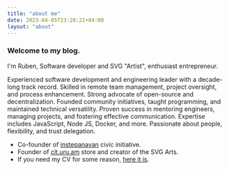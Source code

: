 ```yaml
---
title: "аbout me"
date: 2023-04-05T23:28:21+04:00
layout: "about"
---
```


### Welcome to my blog.

I'm Ruben, Software developer and SVG "Artist", enthusiast entrepreneur.

Experienced software development and engineering leader with a decade-long track record. Skilled in remote team management, project oversight, and process enhancement. Strong advocate of open-source and decentralization. Founded community initiatives, taught programming, and maintained technical versatility. Proven success in mentoring engineers, managing projects, and fostering effective communication. Expertise includes JavaScript, Node JS, Docker, and more. Passionate about people, flexibility, and trust delegation.


* Co-founder of [instepanavan](https://instepanavan.am) civic initiative. 
* Founder of [cit.uru.am](https://cit.uru.am) store and creator of the SVG Arts.
* If you need my CV for some reason, [here it is](https://docs.google.com/document/d/e/2PACX-1vRs-q-NAiiPfErD--6HCCwqJFpUItu-gmuV1OSNklkV7GWcNTgtyTIj6cYqhTew6tgcy4AwqiDs_MYB/pub).

